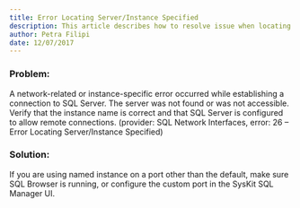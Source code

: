 ```yaml
---
title: Error Locating Server/Instance Specified
description: This article describes how to resolve issue when locating server/instance specified error occurred while establishing a connection to SQL Server.
author: Petra Filipi
date: 12/07/2017
---
```


### Problem:
A network-related or instance-specific error occurred while establishing a connection to SQL Server. The server was not found or was not accessible. Verify that the instance name is correct and that SQL Server is configured to allow remote connections. (provider: SQL Network Interfaces, error: 26 – Error Locating Server/Instance Specified)


### Solution:
If you are using named instance on a port other than the default, make sure SQL Browser is running, or configure the custom port in the SysKit SQL Manager UI.


